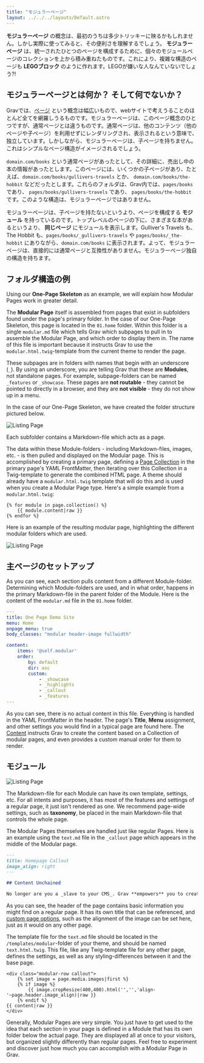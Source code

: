 ```yaml
---
title: "モジュラーページ"
layout: ../../../layouts/Default.astro
---
```


**モジュラーページ** の概念は、最初のうちは多少トリッキーに映るかもしれません。しかし実際に使ってみると、その便利さを理解するでしょう。 **モジュラーページ** は、統一されたひとつのページを構成するために、個々のモジュールページのコレクションを上から積み重ねたものです。これにより、複雑な構造のページも **LEGOブロック** のように作れます。LEGOが嫌いな人なんていないでしょう?!

<h2 id="what-are-modular-pages-and-what-are-they-not">モジュラーページとは何か？ そして何でないか？</h2>

Gravでは、[ページ](../01.content-pages) という概念は幅広いもので、webサイトで考えうることのほとんど全てを網羅しうるものです。モジュラーページは、このページ概念のひとつですが、通常ページとは違うものです。通常ページは、他のコンテンツ（他のページや子ページ）を利用せずにレンダリングされ、表示されるという意味で、独立しています。しかしながら、モジュラーページは、子ページを持ちません。これはシンプルなページ構造がイメージされるでしょう。

`domain.com/books` という通常ページがあったとして、その詳細に、売出し中の本の情報があったとします。このページには、いくつかの子ページがあり、たとえば、`domain.com/books/gullivers-travels` とか、 `domain.com/books/the-hobbit` などだったとします。これらのフォルダは、Grav内では、`pages/books` であり、 `pages/books/gullivers-travels` であり、 `pages/books/the-hobbit` です。このような構造は、モジュラーページではありません。

モジュラーページは、子ページを持たないというより、ページを構成する **モジュール** を持っているのです。トップレベルのページの下に、さまざまな本があるというより、 **同じページ** にモジュールを表示します。Gulliver's Travels も、The Hobbit も、`pages/books/_gullivers-travels` や `pages/books/_the-hobbit` にありながら、`domain.com/books` に表示されます。よって、モジュラーページは、直接的には通常ページと互換性がありません。モジュラーページ独自の構造を持ちます。

<h2 id="example-folder-structure">フォルダ構造の例</h2>

Using our **One-Page Skeleton** as an example, we will explain how Modular Pages work in greater detail.

The **Modular Page** itself is assembled from pages that exist in subfolders found under the page's primary folder. In the case of our One-Page Skeleton, this page is located in the `01.home` folder. Within this folder is a single `modular.md` file which tells Grav which subpages to pull in to assemble the Modular Page, and which order to display them in. The name of this file is important because it instructs Grav to use the `modular.html.twig`-template from the current theme to render the page.

These subpages are in folders with names that begin with an underscore (`_`). By using an underscore, you are telling Grav that these are **Modules**, not standalone pages. For example, subpage-folders can be named `_features` or `_showcase`. These pages are **not routable** - they cannot be pointed to directly in a browser, and they are **not visible** - they do not show up in a menu.

In the case of our One-Page Skeleton, we have created the folder structure pictured below.

![Listing Page](modular-explainer-2.jpg?classes=shadow)

Each subfolder contains a Markdown-file which acts as a page.

The data within these Module-folders - including Markdown-files, images, etc. - is then pulled and displayed on the Modular page. This is accomplished by creating a primary page, defining a [Page Collection](../03.collections) in the primary page's YAML FrontMatter, then iterating over this Collection in a Twig-template to generate the combined HTML page. A theme should already have a `modular.html.twig` template that will do this and is used when you create a Modular Page type. Here's a simple example from a `modular.html.twig`:

```twig
{% for module in page.collection() %}
    {{ module.content|raw }}
{% endfor %}
```

Here is an example of the resulting modular page, highlighting the different modular folders which are used.

![Listing Page](modular-explainer-1.jpg?classes=shadow)

<h2 id="setting-up-the-primary-page">主ページのセットアップ</h2>

As you can see, each section pulls content from a different Module-folder. Determining which Module-folders are used, and in what order, happens in the primary Markdown-file in the parent folder of the Module. Here is the content of the `modular.md` file in the `01.home` folder.

```yaml
---
title: One Page Demo Site
menu: Home
onpage_menu: true
body_classes: "modular header-image fullwidth"

content:
    items: '@self.modular'
    order:
        by: default
        dir: asc
        custom:
            - _showcase
            - _highlights
            - _callout
            - _features
---
```

As you can see, there is no actual content in this file. Everything is handled in the YAML FrontMatter in the header. The page's **Title**, **Menu** assignment, and other settings you would find in a typical page are found here. The [Content](../02.headers#ordering-options) instructs Grav to create the content based on a Collection of modular pages, and even provides a custom manual order for them to render.

<h2 id="modules">モジュール</h2>

![Listing Page](modular-explainer-3.jpg?classes=shadow)

The Markdown-file for each Module can have its own template, settings, etc. For all intents and purposes, it has most of the features and settings of a regular page, it just isn't rendered as one. We recommend page-wide settings, such as **taxonomy**, be placed in the main Markdown-file that controls the whole page.

The Modular Pages themselves are handled just like regular Pages. Here is an example using the `text.md` file in the `_callout` page which appears in the middle of the Modular page.

```markdown
---
title: Homepage Callout
image_align: right
---

## Content Unchained

No longer are you a _slave to your CMS_. Grav **empowers** you to create anything from a [simple one-page site](#), a [beautiful blog](#), a powerful and feature-rich [product site](#), or pretty much anything you can dream up!
```

As you can see, the header of the page contains basic information you might find on a regular page. It has its own title that can be referenced, and [custom page options](../02.headers#custom-page-headers), such as the alignment of the image can be set here, just as it would on any other page.

The template file for the `text.md` file should be located in the `/templates/modular`-folder of your theme, and should be named `text.html.twig`. This file, like any Twig-template file for any other page, defines the settings, as well as any styling-differences between it and the base page.

```twig
<div class="modular-row callout">
    {% set image = page.media.images|first %}
    {% if image %}
        {{ image.cropResize(400,400).html('','','align-'~page.header.image_align)|raw }}
    {% endif %}
{{ content|raw }}
</div>
```

Generally, Modular Pages are very simple. You just have to get used to the idea that each section in your page is defined in a Module that has its own folder below the actual page. They are displayed all at once to your visitors, but organized slightly differently than regular pages. Feel free to experiment and discover just how much you can accomplish with a Modular Page in Grav.
